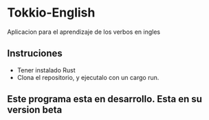# Tokkio-English
Aplicacion para el aprendizaje de los verbos en ingles

## Instruciones
- Tener instalado Rust
 - Clona el repositorio, y ejecutalo con un cargo run.

## Este programa esta en desarrollo. Esta en su version beta
